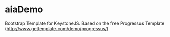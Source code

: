 aiaDemo
=======

Bootstrap Template for KeystoneJS. Based on the free Progressus Template (http://www.gettemplate.com/demo/progressus/)
